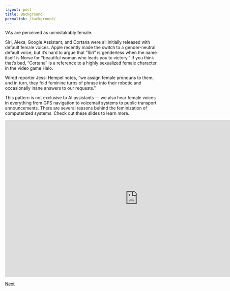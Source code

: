 ```yaml
---
layout: post
title: Background
permalink: /background/
---
```

VAs are perceived as unmistakably female.

Siri, Alexa, Google Assistant, and Cortana were all initially released with default female voices. Apple recently made the switch to a gender-neutral default voice, but it’s hard to argue that “Siri” is genderless when the name itself is Norse for “beautiful woman who leads you to victory.” If you think that’s bad, “Cortana” is a reference to a highly sexualized female character in the video game Halo. 

Wired reporter Jessi Hempel notes, “we assign female pronouns to them, and in turn, they fold feminine turns of phrase into their robotic and occasionally inane answers to our requests.”

This pattern is not exclusive to AI assistants — we also hear female voices in everything from GPS navigation to voicemail systems to public transport announcements. There are several reasons behind the feminization of computerized systems. Check out these slides to learn more.

<iframe width="960" height="569" style="width: 862px; height: 511px;" src="https://docs.google.com/presentation/d/e/2PACX-1vSp0Z0ZqVwjTHxCd-Cw9i22FxccDfHeqqHoVjQVa5JaXA9C-eHy6WrzOHsXP5J3CiCwz5kmpRvf5L1N/embed?start=false&amp;loop=false&amp;delayms=3000" frameborder="0" allowfullscreen="allowfullscreen" mozallowfullscreen="mozallowfullscreen" webkitallowfullscreen="webkitallowfullscreen"></iframe>

<a class="github-button" href="https://nishamcnealis.github.io/hagura/case-studies/" data-icon="octicon-star" data-size="large" data-show-count="true" aria-label="Next: Case Studies">Next</a>